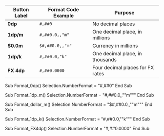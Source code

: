 | Button Label | Format Code Example | Purpose                          |
| ------------ | ------------------- | -------------------------------- |
| **0dp**      | `#,##0`             | No decimal places                |
| **1dp/m**    | `#,##0.0,,"m"`      | One decimal place, in millions   |
| **\$0.0m**   | `$#,##0.0,,"m"`     | Currency in millions             |
| **1dp/k**    | `#,##0.0,"k"`       | One decimal place, in thousands  |
| **FX 4dp**   | `#,##0.0000`        | Four decimal places for FX rates |

Sub Format_0dp()
    Selection.NumberFormat = "#,##0"
End Sub

Sub Format_1dp_m()
    Selection.NumberFormat = "#,##0.0,,""m"""
End Sub

Sub Format_dollar_m()
    Selection.NumberFormat = "$#,##0.0,,""m"""
End Sub

Sub Format_1dp_k()
    Selection.NumberFormat = "#,##0.0,""k"""
End Sub

Sub Format_FX4dp()
    Selection.NumberFormat = "#,##0.0000"
End Sub
